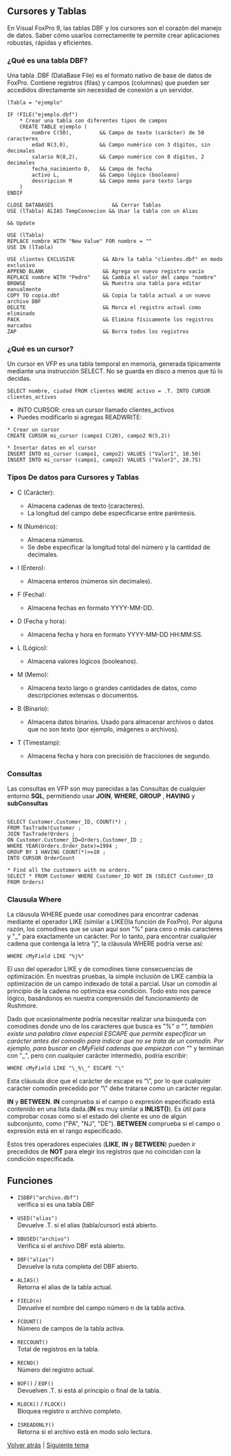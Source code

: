 ## Cursores y Tablas

En Visual FoxPro 9, las tablas DBF y los cursores son el corazón del manejo de datos. Saber cómo usarlos correctamente te permite crear aplicaciones robustas, rápidas y eficientes.

### ¿Qué es una tabla DBF?
Una tabla .DBF (DataBase File) es el formato nativo de base de datos de FoxPro. Contiene registros (filas) y campos (columnas) que pueden ser accedidos directamente sin necesidad de conexión a un servidor.

```prg
lTabla = "ejemplo"

IF !FILE("ejemplo.dbf")
	* Crear una tabla con diferentes tipos de campos
	CREATE TABLE ejemplo (
		nombre C(50),         && Campo de texto (carácter) de 50 caracteres
		edad N(3,0),          && Campo numérico con 3 dígitos, sin decimales
		salario N(8,2),       && Campo numérico con 8 dígitos, 2 decimales
		fecha_nacimiento D,   && Campo de fecha
		activo L,             && Campo lógico (booleano)
		descripcion M         && Campo memo para texto largo
	)
ENDIF 

CLOSE DATABASES                   && Cerrar Tablas
USE (lTabla) ALIAS TempConnecion && Usar la tabla con un Alias

&& Update

USE (lTabla) 
REPLACE nombre WITH "New Value" FOR nombre = ""
USE IN (lTabla) 
```

```prg
USE clientes EXCLUSIVE         && Abre la tabla "clientes.dbf" en modo exclusivo
APPEND BLANK                   && Agrega un nuevo registro vacío
REPLACE nombre WITH "Pedro"    && Cambia el valor del campo "nombre"
BROWSE                         && Muestra una tabla para editar manualmente
COPY TO copia.dbf              && Copia la tabla actual a un nuevo archivo DBF
DELETE                         && Marca el registro actual como eliminado
PACK                           && Elimina físicamente los registros marcados
ZAP                            && Borra todos los registros
```

### ¿Qué es un cursor?
Un cursor en VFP es una tabla temporal en memoria, generada típicamente mediante una instrucción SELECT. No se guarda en disco a menos que tú lo decidas.

```prg
SELECT nombre, ciudad FROM clientes WHERE activo = .T. INTO CURSOR clientes_activos
```
- INTO CURSOR: crea un cursor llamado clientes_activos
- Puedes modificarlo si agregas READWRITE:

```prg
* Crear un cursor
CREATE CURSOR mi_cursor (campo1 C(20), campo2 N(5,2))

* Insertar datos en el cursor
INSERT INTO mi_cursor (campo1, campo2) VALUES ("Valor1", 10.50)
INSERT INTO mi_cursor (campo1, campo2) VALUES ("Valor2", 20.75)
```

### Tipos De datos para Cursores y Tablas

- C (Carácter):
	- Almacena cadenas de texto (caracteres).
	- La longitud del campo debe especificarse entre paréntesis.

- N (Numérico):
	- Almacena números.
	- Se debe especificar la longitud total del número y la cantidad de decimales.

- I (Entero):
	- Almacena enteros (números sin decimales).

- F (Fecha):
	- Almacena fechas en formato YYYY-MM-DD.

- D (Fecha y hora):
	- Almacena fecha y hora en formato YYYY-MM-DD HH:MM:SS.

- L (Lógico):
	- Almacena valores lógicos (booleanos).

- M (Memo):
	- Almacena texto largo o grandes cantidades de datos, como descripciones extensas o documentos.

- B (Binario):
	- Almacena datos binarios. Usado para almacenar archivos o datos que no son texto (por ejemplo, imágenes o archivos).

- T (Timestamp):
	- Almacena fecha y hora con precisión de fracciones de segundo.

### Consultas 
Las consultas en VFP son muy parecidas a las Consultas de cualquier
entorno **SQL**, permitiendo usar **JOIN**, **WHERE**, **GROUP** , **HAVING** y **subConsultas**

```prg

SELECT Customer.Customer_ID, COUNT(*) ;
FROM TasTrade!Customer ;
JOIN TasTrade!Orders ;
ON Customer.Customer_ID=Orders.Customer_ID ;
WHERE YEAR(Orders.Order_Date)=1994 ;
GROUP BY 1 HAVING COUNT(*)>=10 ;
INTO CURSOR OrderCount

* Find all the customers with no orders.
SELECT * FROM Customer WHERE Customer_ID NOT IN (SELECT Customer_ID FROM Orders)

```
### Clausula Where

La cláusula WHERE puede usar comodines para encontrar cadenas mediante el operador LIKE (similar a LIKE()la función de FoxPro). Por alguna razón, los comodines que se usan aquí son "%" para cero o más caracteres y "_" para exactamente un carácter. Por lo tanto, para encontrar cualquier cadena que contenga la letra "j", la cláusula WHERE podría verse así:

```prg
WHERE cMyField LIKE "%j%"
```
El uso del operador LIKE y de comodines tiene consecuencias de optimización. En nuestras pruebas, la simple inclusión de LIKE cambia la optimización de un campo indexado de total a parcial. Usar un comodín al principio de la cadena no optimiza esa condición. Todo esto nos parece lógico, basándonos en nuestra comprensión del funcionamiento de Rushmore.

Dado que ocasionalmente podría necesitar realizar una búsqueda con comodines donde uno de los caracteres que busca es "%" o "_", también existe una palabra clave especial ESCAPE que permite especificar un carácter antes del comodín para indicar que no se trata de un comodín. Por ejemplo, para buscar en cMyField cadenas que empiezan con "_" y terminan con "_", pero con cualquier carácter intermedio, podría escribir:

```prg
WHERE cMyField LIKE "\_%\_" ESCAPE "\"
```
Esta cláusula dice que el carácter de escape es “\”, por lo que cualquier carácter comodín precedido por “\” debe tratarse como un carácter regular.

**IN** y **BETWEEN**. **IN** comprueba si el campo o expresión especificado está contenido en una lista dada.(**IN** es muy similar a **INLIST()**). Es útil para comprobar cosas como si el estado del cliente es uno de algún subconjunto, como ("PA", "NJ", "DE"). **BETWEEN** comprueba si el campo o expresión está en el rango especificado.

Estos tres operadores especiales (**LIKE**, **IN** y **BETWEEN**) pueden ir precedidos de **NOT** para elegir los registros que no coincidan con la condición especificada.


## Funciones 

- `ISDBF("archivo.dbf")`  
	verifica si es una tabla DBF

- `USED("alias")`  
	Devuelve .T. si el alias (tabla/cursor) está abierto.
	
- `DBUSED("archivo")`  
Verifica si el archivo DBF está abierto.

- `DBF("alias")`  
Devuelve la ruta completa del DBF abierto.

- `ALIAS()`  
Retorna el alias de la tabla actual.

- `FIELD(n)`  
Devuelve el nombre del campo número n de la tabla activa.

- `FCOUNT()`  
Número de campos de la tabla activa.

- `RECCOUNT()`  
Total de registros en la tabla.

- `RECNO()`  
Número del registro actual.

- `BOF()` / 	`EOF()`  
Devuelven .T. si está al principio o final de la tabla.
- `RLOCK()` / 	`FLOCK()`  
Bloquea registro o archivo completo.
- `ISREADONLY()`  
Retorna si el archivo está en modo solo lectura.

[Volver atrás](../introduction.md) | 	[Siguiente tema](./ODBC.md)